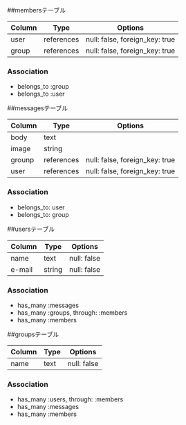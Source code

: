 ##membersテーブル

|Column|Type|Options|
|------|----|-------|
|user|references|null: false, foreign_key: true|
|group|references|null: false, foreign_key: true|

### Association
- belongs_to :group
- belongs_to :user


##messagesテーブル

|Column|Type|Options|
|------|----|-------|
|body|text||
|image|string||
|grounp|references|null: false, foreign_key: true|
|user|references|null: false, foreign_key: true|
### Association
 - belongs_to: user
 - belongs_to: group


##usersテーブル

|Column|Type|Options|
|------|----|-------|
|name|text|null: false|
|e-mail|string|null: false|
### Association
- has_many :messages
- has_many :groups, through: :members
- has_many :members


##groupsテーブル

|Column|Type|Options|
|------|----|-------|
|name|text|null: false|

### Association
- has_many :users, through: :members
- has_many :messages
- has_many :members